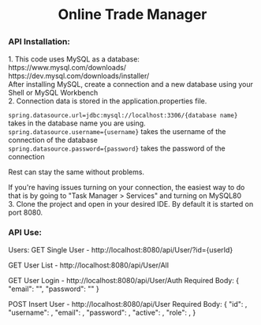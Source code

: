<h1><p align="center">Online Trade Manager</p></h1>

<h3>API Installation:</h3>
1. This code uses MySQL as a database: https://www.mysql.com/downloads/ <br>
https://dev.mysql.com/downloads/installer/ <br>
   After installing MySQL, create a connection and a new database using your Shell or MySQL Workbench <br>
2. Connection data is stored in the application.properties file. <br>

``` spring.datasource.url=jdbc:mysql://localhost:3306/{database name} ``` takes in the database name you are using. <br>
``` spring.datasource.username={username} ``` takes the username of the connection of the database <br>
``` spring.datasource.password={password} ``` takes the password of the connection <br>

Rest can stay the same without problems. <br>

If you're having issues turning on your connection, the easiest way to do that is by going to "Task Manager > Services" and turning on MySQL80 <br>
3. Clone the project and open in your desired IDE. By default it is started on port 8080.

<h3>API Use:</h3>

Users:
GET Single User - http://localhost:8080/api/User/?id={userId}

GET User List - http://localhost:8080/api/User/All

GET User Login - http://localhost:8080/api/User/Auth 
Required Body: { 
                 "email": "", 
                 "password": "" 
               }

POST Insert User - http://localhost:8080/api/User
Required Body:  {
                "id": ,
                "username": ,
                "email": ,
                "password": ,
                "active": ,
                "role": ,
                }
